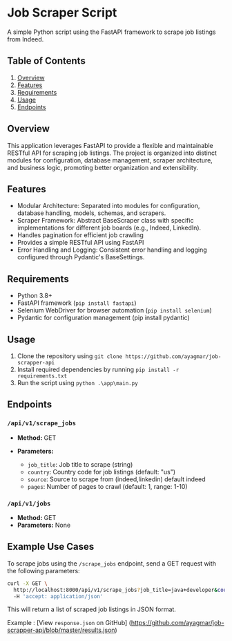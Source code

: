 **Job Scraper Script**
=====================

A simple Python script using the FastAPI framework to scrape job listings from Indeed.

**Table of Contents**
-----------------

1. [Overview](#overview)
2. [Features](#features)
3. [Requirements](#requirements)
4. [Usage](#usage)
5. [Endpoints](#endpoints)


**Overview**
------------

This application leverages FastAPI to provide a flexible and maintainable RESTful API for scraping job listings. The project is organized into distinct modules for configuration, database management, scraper architecture, and business logic, promoting better organization and extensibility.


**Features**
------------

*   Modular Architecture: Separated into modules for configuration, database handling, models, schemas, and scrapers.
*   Scraper Framework: Abstract BaseScraper class with specific implementations for different job boards (e.g., Indeed, LinkedIn).
*   Handles pagination for efficient job crawling
*   Provides a simple RESTful API using FastAPI
*   Error Handling and Logging: Consistent error handling and logging configured through Pydantic's BaseSettings.


**Requirements**
---------------

*   Python 3.8+
*   FastAPI framework (`pip install fastapi`)
*   Selenium WebDriver for browser automation (`pip install selenium`)
*   Pydantic for configuration management (pip install pydantic)


**Usage**
---------

1.  Clone the repository using `git clone https://github.com/ayagmar/job-scrapper-api`
2.  Install required dependencies by running `pip install -r requirements.txt`
3.  Run the script using `python .\app\main.py`


**Endpoints**
------------

### `/api/v1/scrape_jobs`

*   **Method:** GET
*   **Parameters:**

    *   `job_title`: Job title to scrape (string)
    *   `country`: Country code for job listings (default: "us")
    *   `source`: Source to scrape from (indeed,linkedin) default indeed
    *   `pages`: Number of pages to crawl (default: 1, range: 1-10)

### `/api/v1/jobs`

*   **Method:** GET
*   **Parameters:** None

**Example Use Cases**
-------------------

To scrape jobs using the `/scrape_jobs` endpoint, send a GET request with the following parameters:

```bash
curl -X GET \
  http://localhost:8000/api/v1/scrape_jobs?job_title=java+developer&country=fr&page=1&source=indeed \
  -H 'accept: application/json'
```

This will return a list of scraped job listings in JSON format.

Example : [View `response.json` on GitHub] (https://github.com/ayagmar/job-scrapper-api/blob/master/results.json)
